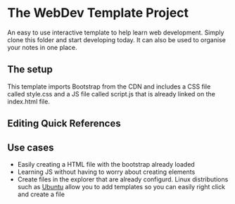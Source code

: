 # The WebDev Template Project

An easy to use interactive template to help learn web development. Simply clone this folder and start developing today. It can also be used to organise your notes in one place.

## The setup

This template imports Bootstrap from the CDN and includes a CSS file called style.css and a JS file called script.js that is already linked on the index.html file.

## Editing Quick References

## Use cases

* Easily creating a HTML file with the bootstrap already loaded
* Learning JS without having to worry about creating elements
* Create files in the explorer that are already configurd. Linux distributions such as [Ubuntu](https://help.ubuntu.com/stable/ubuntu-help/files-templates.html.en) allow you to add templates so you can easily right click and create a file